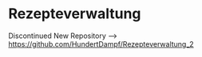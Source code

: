 # Rezepteverwaltung
Discontinued
New Repository --> https://github.com/HundertDampf/Rezepteverwaltung_2
